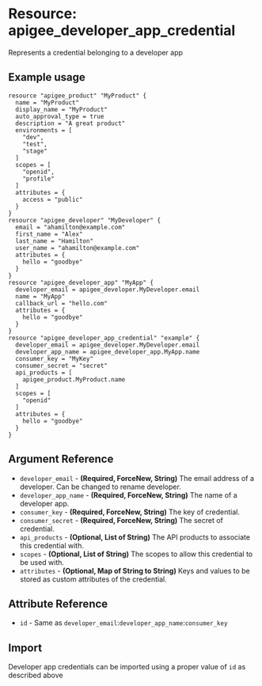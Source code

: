 # Resource: apigee_developer_app_credential
Represents a credential belonging to a developer app
## Example usage
```hcl
resource "apigee_product" "MyProduct" {
  name = "MyProduct"
  display_name = "MyProduct"
  auto_approval_type = true
  description = "A great product"
  environments = [
    "dev",
    "test",
    "stage"
  ]
  scopes = [
    "openid",
    "profile"
  ]
  attributes = {
    access = "public"
  }
}
resource "apigee_developer" "MyDeveloper" {
  email = "ahamilton@example.com"
  first_name = "Alex"
  last_name = "Hamilton"
  user_name = "ahamilton@example.com"
  attributes = {
    hello = "goodbye"
  }
}
resource "apigee_developer_app" "MyApp" {
  developer_email = apigee_developer.MyDeveloper.email
  name = "MyApp"
  callback_url = "hello.com"
  attributes = {
    hello = "goodbye"
  }
}
resource "apigee_developer_app_credential" "example" {
  developer_email = apigee_developer.MyDeveloper.email
  developer_app_name = apigee_developer_app.MyApp.name
  consumer_key = "MyKey"
  consumer_secret = "secret"
  api_products = [
    apigee_product.MyProduct.name
  ]
  scopes = [
    "openid"
  ]
  attributes = {
    hello = "goodbye"
  }
}
```
## Argument Reference
* `developer_email` - **(Required, ForceNew, String)** The email address of a developer. Can be changed to rename developer.
* `developer_app_name` - **(Required, ForceNew, String)** The name of a developer app.
* `consumer_key` - **(Required, ForceNew, String)** The key of credential.
* `consumer_secret` - **(Required, ForceNew, String)** The secret of credential.
* `api_products` - **(Optional, List of String)** The API products to associate this credential with.
* `scopes` - **(Optional, List of String)** The scopes to allow this credential to be used with.
* `attributes` - **(Optional, Map of String to String)** Keys and values to be stored as custom attributes of the credential.
## Attribute Reference
* `id` - Same as `developer_email`:`developer_app_name`:`consumer_key`
## Import
Developer app credentials can be imported using a proper value of `id` as described above

